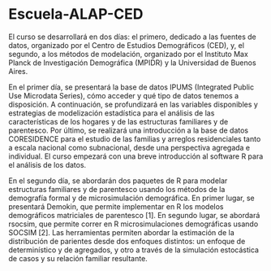 # Escuela-ALAP-CED

El curso se desarrollará en dos días: el primero, dedicado a las fuentes de datos, organizado por el Centro de Estudios Demográficos (CED), y, el segundo, a los métodos de modelación, organizado por el Instituto Max Planck de Investigación Demográfica (MPIDR) y la Universidad de Buenos Aires.

En el primer día, se presentará la base de datos IPUMS (Integrated Public Use Microdata Series), cómo acceder y qué tipo de datos tenemos a disposición. A continuación, se profundizará en las variables disponibles y estrategias de modelización estadística para el análisis de las características de los hogares y de las estructuras familiares y de parentesco. Por último, se realizará una introducción a la base de datos CORESIDENCE para el estudio de las familias y arreglos residenciales tanto a escala nacional como subnacional, desde una perspectiva agregada e individual. El curso empezará con una breve introducción al software R para el análisis de los datos.

En el segundo día, se abordarán dos paquetes de R para modelar estructuras familiares y de parentesco usando los métodos de la demografía formal y de microsimulación demográfica. En primer lugar, se presentará Demokin, que permite implementar en R los modelos demográficos matriciales de parentesco [1]. En segundo lugar, se abordará rsocsim, que permite correr en R microsimulaciones demográficas usando SOCSIM [2]. Las herramientas permiten abordar la estimación de la distribución de parientes desde dos enfoques distintos: un enfoque de determinístico y de agregados, y otro a través de la simulación estocástica de casos y su relación familiar resultante.
